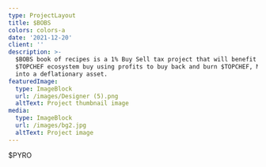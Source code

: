 ```yaml
---
type: ProjectLayout
title: $BOBS
colors: colors-a
date: '2021-12-20'
client: ''
description: >-
  $BOBS book of recipes is a 1% Buy Sell tax project that will benefit the
  $TOPCHEF ecosystem buy using profits to buy back and burn $TOPCHEF, Making it
  into a deflationary asset.
featuredImage:
  type: ImageBlock
  url: /images/Designer (5).png
  altText: Project thumbnail image
media:
  type: ImageBlock
  url: /images/bg2.jpg
  altText: Project image
---
```

$PYRO
